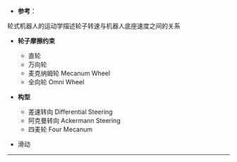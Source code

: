 + **参考**：

轮式机器人的运动学描述轮子转速与机器人底座速度之间的关系

+ **轮子摩擦约束**
	+ 直轮
	+ 万向轮
	+ 麦克纳姆轮 Mecanum Wheel
	+ 全向轮 Omni Wheel

+ **构型**
	+ 差速转向 Differential Steering
	+ 阿克曼转向 Ackermann Steering
	+ 四麦轮 Four Mecanum

+ 滑动

---